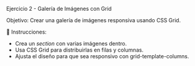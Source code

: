 Ejercicio 2 - Galería de Imágenes con Grid

Objetivo: Crear una galería de imágenes responsiva usando CSS Grid.

🔹 Instrucciones:
- Crea un <i>section</i> con varias imágenes dentro.
- Usa CSS Grid para distribuirlas en filas y columnas.
- Ajusta el diseño para que sea responsivo con grid-template-columns.